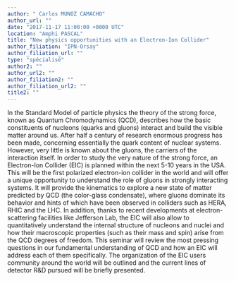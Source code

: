 ```yaml
---
author: " Carlos MUNOZ CAMACHO"
author_url: ""
date: "2017-11-17 11:00:00 +0000 UTC"
location: "Amphi PASCAL"
title: "New physics opportunities with an Electron-Ion Collider"
author_filiation: "IPN-Orsay"
author_filiation_url: ""
type: "spécialisé"
author2: ""
author_url2: ""
author_filiation2: ""
author_filiation_url2: ""
title2: ""
---
```

In the Standard Model of particle physics the theory of the strong force, known as Quantum Chromodynamics (QCD), describes how the basic constituents of nucleons (quarks and gluons) interact and build the visible matter around us. After half a century of research enormous progress has been made, concerning essentially the quark content of nuclear systems. However, very little is known about the gluons, the carriers of the interaction itself. In order to study the very nature of the strong force, an Electron-Ion Collider (EIC) is planned within the next 5-10 years in the USA. This will be the first polarized electron-ion collider in the world and will offer a unique opportunity to understand the role of gluons in strongly interacting systems. It will provide the kinematics to explore a new state of matter predicted by QCD (the color-glass condensate), where gluons dominate its behavior and hints of which have been observed in colliders such as HERA, RHIC and the LHC. In addition, thanks to recent developments at electron-scattering facilities like Jefferson Lab, the EIC will also allow to quantitatively understand the internal structure of nucleons and nuclei and how their macroscopic properties (such as their mass and spin) arise from the QCD degrees of freedom. This seminar will review the most pressing questions in our fundamental understanding of QCD and how an EIC will address each of them specifically. The organization of the EIC users community around the world will be outlined and the current lines of detector R&amp;D pursued will be briefly presented.
